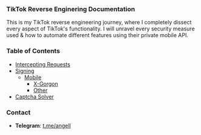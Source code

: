 ### TikTok Reverse Enginering Documentation

This is my TikTok reverse engineering journey, where I completely dissect every aspect of TikTok's functionality. I will unravel every security measure used & how to automate different features using their private mobile API.

### Table of Contents 
- [Intercepting Requests](https://github.com/angelillija/TikTok/tree/main/Intercepting%20Requests)
- [Signing](https://github.com/angelillija/TikTok/tree/main/Signing)
    - [Mobile](https://github.com/angelillija/TikTok/tree/main/Signing/Mobile)
      - [X-Gorgon](https://github.com/angelillija/TikTok/tree/main/Signing/Mobile/X-Gorgon)
      - [Other](https://github.com/angelillija/TikTok/tree/main/Signing/Mobile/Other)
- [Captcha Solver](https://github.com/angelillija/TikTok/tree/main/Captcha%20Solver)

### Contact
- **Telegram**: [t.me/angell](https://t.me/angell)
